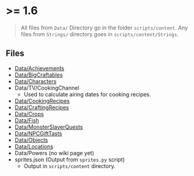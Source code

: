 # >= 1.6

> All files from `Data/` Directory go in the folder `scripts/content`. Any files from `Strings/` directory goes in `scripts/content/Strings`.

## Files

- [Data/Achievements](https://stardewvalleywiki.com/Modding:Achievement_data)
- [Data/BigCraftables](https://stardewvalleywiki.com/Modding:Items#Big_craftables)
- [Data/Characters](https://stardewvalleywiki.com/Modding:Migrate_to_Stardew_Valley_1.6#Custom_NPCs)
- Data/TV/CookingChannel
  - Used to calculate airing dates for cooking recipes.
- [Data/CookingRecipes](https://stardewvalleywiki.com/Modding:Recipe_data)
- [Data/CraftingRecipes](https://stardewvalleywiki.com/Modding:Recipe_data)
- [Data/Crops](https://stardewvalleywiki.com/Modding:Crop_data)
- [Data/Fish](https://stardewvalleywiki.com/Modding:Fish_data)
- [Data/MonsterSlayerQuests](https://stardewvalleywiki.com/Modding:Migrate_to_Stardew_Valley_1.6#Custom_monster_eradication_goals)
- [Data/NPCGiftTasts](https://stardewvalleywiki.com/Modding:Gift_taste_data)
- [Data/Objects](https://stardewcommunitywiki.com/Modding:Object_data)
- [Data/Locations](https://stardewvalleywiki.com/Modding:Location_data)
- Data/Powers (no wiki page yet)
- sprites.json (Output from `sprites.py` script)
  - Output in `scripts/content` directory.
